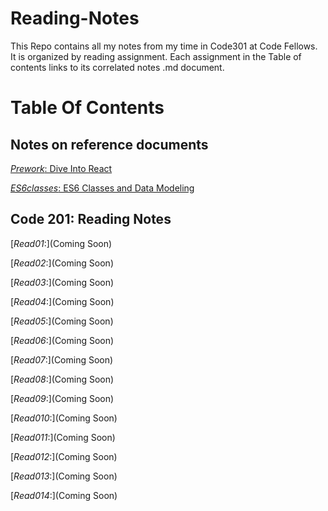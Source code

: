 # Reading-Notes

This Repo contains all my notes from my time in Code301 at Code Fellows.  
It is organized by reading assignment.
Each assignment in the Table of contents links to its correlated notes .md document.


# **Table Of Contents**

## **Notes on reference documents**

[_Prework_: Dive Into React](DiveIntoReact.md)

[_ES6classes_: ES6 Classes and Data Modeling](classes.md)

## **Code 201: Reading Notes**


[_Read01_:](Coming Soon)

[_Read02_:](Coming Soon)

[_Read03_:](Coming Soon)

[_Read04_:](Coming Soon)

[_Read05_:](Coming Soon)

[_Read06_:](Coming Soon)

[_Read07_:](Coming Soon)

[_Read08_:](Coming Soon)

[_Read09_:](Coming Soon)

[_Read010_:](Coming Soon)

[_Read011_:](Coming Soon)

[_Read012_:](Coming Soon)

[_Read013_:](Coming Soon)

[_Read014_:](Coming Soon)
